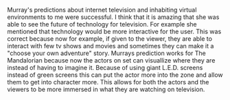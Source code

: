 Murray's predictions about internet television and inhabiting virtual environments to me were successful.
I think that it is amazing that she was able to see the future of technology for television. 
For example she mentioned that technology would be more interactive for the user. 
This was correct because now for example, if given to the viewer, they are able to interact with few tv shows and movies and sometimes they can make it a "choose your own adventure" story.
Murrays prediction works for The Mandalorian because now the actors on set can visuallize where they are instead of having to imagine it. 
Because of using giant L.E.D. screens instead of green screens this can put the actor more into the zone and allow them to get into character more.
This allows for both the actors and the viewers to be more immersed in what they are watching on television. 
